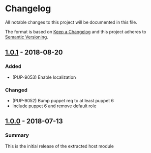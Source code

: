 # Changelog

All notable changes to this project will be documented in this file.

The format is based on [Keep a Changelog](http://keepachangelog.com/en/1.0.0/) and this project adheres to [Semantic Versioning](http://semver.org).

## [1.0.1] - 2018-08-20
### Added
- (PUP-9053) Enable localization
### Changed
- (PUP-9052) Bump puppet req to at least puppet 6
- Include puppet 6 and remove default role

## [1.0.0] - 2018-07-13
### Summary
This is the initial release of the extracted host module

[1.0.1]: https://github.com/puppetlabs/puppetlabs-host_core/compare/1.0.0...1.0.1
[1.0.0]: https://github.com/puppetlabs/puppetlabs-host_core/releases/tag/1.0.0
